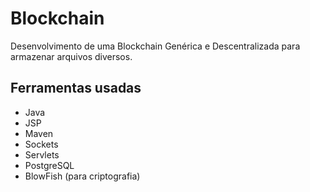 # Blockchain
Desenvolvimento de uma Blockchain Genérica e Descentralizada para armazenar arquivos diversos.

## Ferramentas usadas

- Java
- JSP
- Maven
- Sockets
- Servlets
- PostgreSQL
- BlowFish (para criptografia)
